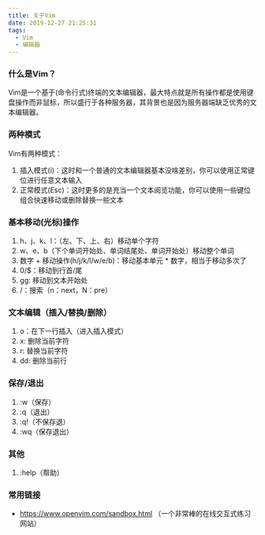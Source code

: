 ```yaml
---
title: 关于Vim
date: 2019-12-27 21:25:31
tags:
  - Vim
  - 编辑器
---
```




### 什么是Vim？

Vim是一个基于(命令行式)终端的文本编辑器，最大特点就是所有操作都是使用键盘操作而非鼠标，所以盛行于各种服务器，其背景也是因为服务器端缺乏优秀的文本编辑器。

### 两种模式

Vim有两种模式：

1. 插入模式(i)：这时和一个普通的文本编辑器基本没啥差别，你可以使用正常键位进行任意文本输入
2. 正常模式(Esc)：这时更多的是充当一个文本阅览功能，你可以使用一些键位组合快速移动或删除替换一些文本

### 基本移动(光标)操作

1. h、j、k、l：（左、下、上、右）移动单个字符
2. w、e、b（下个单词开始处、单词结尾处、单词开始处）移动整个单词
3. 数字 + 移动操作(h/j/k/l/w/e/b)：移动基本单元 * 数字，相当于移动多次了
4. 0/$：移动到行首/尾
5. gg: 移动到文本开始处
6. /：搜索（n：next，N：pre）

### 文本编辑（插入/替换/删除）

1. o：在下一行插入（进入插入模式）
2. x:  删除当前字符
3. r:  替换当前字符
4. dd: 删除当前行

### 保存/退出

1. :w（保存）
2. :q（退出）
3. :q!（不保存退）
4. :wq（保存退出）

### 其他

1. :help（帮助）





### 常用链接

*  https://www.openvim.com/sandbox.html   （一个非常棒的在线交互式练习网站）